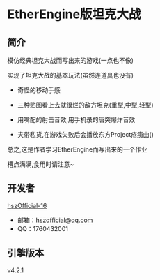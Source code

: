 # EtherEngine版坦克大战

## 简介

模仿经典坦克大战而写出来的游戏(一点也不像)

实现了坦克大战的基本玩法(虽然连道具也没有)

+ 奇怪的移动手感

+ 三种贴图看上去就很烂的敌方坦克(重型,中型,轻型)

+ 用嘴配的射击音效,用手机录的唐突爆炸音效

+ 夹带私货,在游戏失败后会播放东方Project疮痍曲()

总之,这是作者学习EtherEngine而写出来的一个作业

槽点满满,食用时请注意~

## 开发者
[hszOfficial-16](https://github.com/hszOfficial-16)

+ 邮箱：hszofficial@qq.com
+ QQ：1760432001

## 引擎版本

v4.2.1
